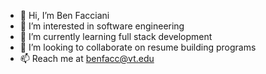 - 👋 Hi, I’m Ben Facciani
- 👀 I’m interested in software engineering
- 🌱 I’m currently learning full stack development
- 💞️ I’m looking to collaborate on resume building programs
- 📫 Reach me at benfacc@vt.edu

<!---
benfacciani/benfacciani is a ✨ special ✨ repository because its `README.md` (this file) appears on your GitHub profile.
You can click the Preview link to take a look at your changes.
--->
